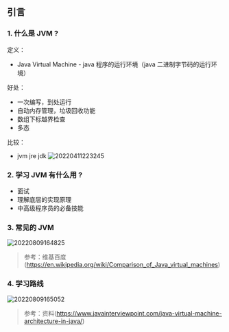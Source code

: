 ## 引言
### 1. 什么是 JVM ?
定义：
- Java Virtual Machine - java 程序的运行环境（java 二进制字节码的运行环境）

好处：
- 一次编写，到处运行
- 自动内存管理，垃圾回收功能
- 数组下标越界检查
- 多态

比较：
- jvm jre jdk
![20220411223245](https://img2022.cnblogs.com/blog/2950406/202208/2950406-20220812110718951-1555182783.png)


### 2. 学习 JVM 有什么用 ?
- 面试
- 理解底层的实现原理 
- 中高级程序员的必备技能


### 3. 常见的 JVM
![20220809164825](https://img2022.cnblogs.com/blog/2950406/202208/2950406-20220812110719323-2016859242.png)

> 参考：维基百度(https://en.wikipedia.org/wiki/Comparison_of_Java_virtual_machines)


### 4. 学习路线
![20220809165052](https://img2022.cnblogs.com/blog/2950406/202208/2950406-20220812110719586-1427810322.png)

> 参考：资料(https://www.javainterviewpoint.com/java-virtual-machine-architecture-in-java/)

